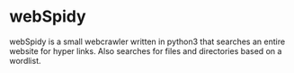 # webSpidy

webSpidy is a small webcrawler written in python3 that searches  an entire website for hyper links. 
Also searches for files and directories based on a wordlist.
